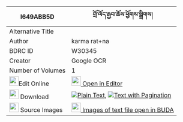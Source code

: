 |I649ABB5D|གྲོ་ལོད་རྒྱབ་ཆོས་ཕྱོགས་སྒྲིགས། 
| --- | --- 
|Alternative Title |
|Author| karma rat+na
|BDRC ID | W30345
|Creator | Google OCR
|Number of Volumes| 1
|<img width="25" src="https://img.icons8.com/color/25/000000/edit-property.png">Edit Online| [<img width="25" src="https://avatars.githubusercontent.com/u/45091458?s=200&v=4"> Open in Editor](http://editor.openpecha.org/I649ABB5D)
|<img width="25" src="https://img.icons8.com/fluent/48/000000/download-2.png"/>  Download | [![](https://img.icons8.com/color/20/000000/txt.png)Plain Text](https://github.com/Openpecha/I649ABB5D/releases/download/v1/dro_lo_gyabcho_chok_drik_plain_I649ABB5D.zip), [![](https://img.icons8.com/color/20/000000/txt.png)Text with Pagination](https://github.com/Openpecha/I649ABB5D/releases/download/v1/dro_lo_gyabcho_chok_drik_pages_I649ABB5D.zip)
|<img width="25" src="https://img.icons8.com/plasticine/100/000000/pictures-folder.png"/>  Source Images | [<img width="25" src="https://library.bdrc.io/icons/BUDA-small.svg"> Images of text file open in BUDA](https://library.bdrc.io/show/bdr:W30345)